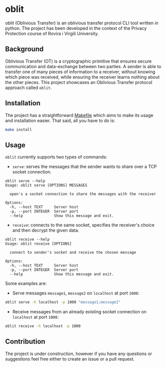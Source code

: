 # oblit

oblit (Oblivious Transfer) is an oblivious transfer protocol CLI tool written in python. The project has been developed in the context of the Privacy Protection course of Rovira i Virgili University.

## Background

Oblivious Transfer (OT) is a cryptographic primitive that ensures secure communication and data-exchange between two parties. A sender is able to transfer one of many pieces of information to a receiver, without knowing which piece was received, while ensuring the receiver learns nothing about the other pieces. This project showcases an Oblivious Transfer protocol approach called `oblit`.

## Installation

The project has a straightforward [Makefile](./Makefile) which aims to make its usage and installation easier. That said, all you have to do is:

```bash
make install
```

## Usage

`oblit` currently supports two types of commands:

- `serve`: serves the messages that the sender wants to share over a TCP socket connection.

```
oblit serve --help
Usage: oblit serve [OPTIONS] MESSAGES

  open's a socket connection to share the messages with the receiver

Options:
  -h, --host TEXT     Server host
  -p, --port INTEGER  Server port
  --help              Show this message and exit.
```

- `receive`: connects to the same socket, specifies the receiver's choice and then decrypt the given data.

```
oblit receive --help
Usage: oblit receive [OPTIONS]

  connect to sender's socket and receive the chosen message

Options:
  -h, --host TEXT     Server host
  -p, --port INTEGER  Server port
  --help              Show this message and exit.
```

Some examples are:

- Serve messages `message1`, `message2` on `localhost` at port `1000`:

```bash
oblit serve -h localhost -p 1000 "message1;message2"
```

- Receive messages from an already existing socket connection on `localhost` at port `1000`:

```bash
oblit receive -h localhost -p 1000
```

## Contribution

The project is under construction, however if you have any questions or suggestions feel free either to create an issue or a pull request.
